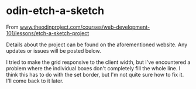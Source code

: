 # odin-etch-a-sketch
From www.theodinproject.com/courses/web-development-101/lessons/etch-a-sketch-project

Details about the project can be found on the aforementioned website.
Any updates or issues will be posted below.

I tried to make the grid responsive to the client width, but I've encountered a problem where the individual boxes don't completely fill the whole line. I think this has to do with the set border, but I'm not quite sure how to fix it. I'll come back to it later.